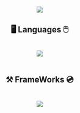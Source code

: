 <h1 align="center">
  <img src="https://readme-typing-svg.herokuapp.com/?font=Righteous&size=35&center=true&vCenter=true&width=500&height=70&duration=4000&lines=Hi+There!+👋;+I'm+Bojjan!;" />
</h1>

<h2 align="center">🖥️ Languages 🖱️</h2>
<br/>
<div align="center">
    <img src="https://skillicons.dev/icons?i=java,postgres" />
</div>
<br/>

<h2 align="Center">⚒️ FrameWorks 💿</h2>
<br/>
<div align="Center">
    <img src="https://skillicons.dev/icons?i=spring" />
</div>


<!--
**Bojjjan/Bojjjan** is a ✨ _special_ ✨ repository because its `README.md` (this file) appears on your GitHub profile.
